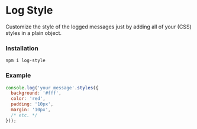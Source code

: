 # Log Style
Customize the style of the logged messages just by adding all of your (CSS) styles in a plain object.

### Installation
```
npm i log-style
```

### Example
```javascript
console.log('your message'.styles({
  background: '#fff',
  color: 'red',
  padding: '10px',
  margin: '10px',
  /* etc. */
}));
```

